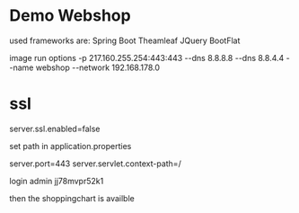 Demo Webshop
============================================================


used frameworks are:
Spring Boot
Theamleaf
JQuery
BootFlat




image run options
-p 217.160.255.254:443:443 --dns 8.8.8.8 --dns 8.8.4.4 --name webshop --network 192.168.178.0


# ssl
server.ssl.enabled=false


set path in application.properties

server.port=443
server.servlet.context-path=/


login 
admin
jj78mvpr52k1

then the shoppingchart is availble


